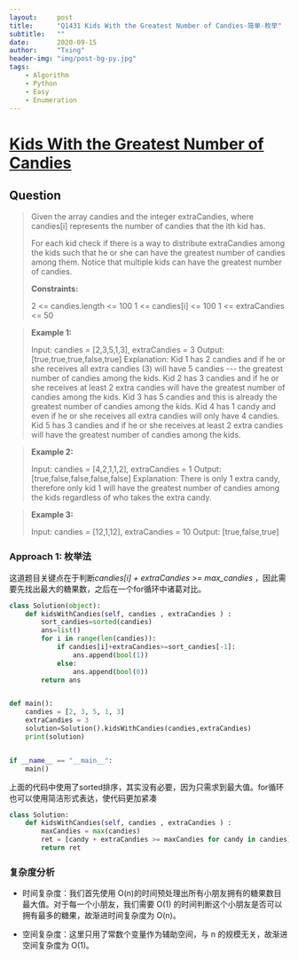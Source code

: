 ```yaml
---
layout:     post
title:      "Q1431 Kids With the Greatest Number of Candies-简单-枚举"
subtitle:   ""
date:       2020-09-15
author:     "Txing"
header-img: "img/post-bg-py.jpg"
tags:
    - Algorithm
    - Python
    - Easy
    - Enumeration
---
```


# [Kids With the Greatest Number of Candies](https://leetcode-cn.com/problems/kids-with-the-greatest-number-of-candies/)

## Question

> Given the array candies and the integer extraCandies, where candies[i] represents the number of candies that the ith kid has.
>
> For each kid check if there is a way to distribute extraCandies among the kids such that he or she can have the greatest number of candies among them. Notice that multiple kids can have the greatest number of candies.
>
> **Constraints:**
>
> 2 <= candies.length <= 100
> 1 <= candies[i] <= 100
> 1 <= extraCandies <= 50

> **Example 1:**
>
> Input: candies = [2,3,5,1,3], extraCandies = 3
> Output: [true,true,true,false,true] 
> Explanation: 
> Kid 1 has 2 candies and if he or she receives all extra candies (3) will have 5 candies --- the greatest number of candies among the kids. 
> Kid 2 has 3 candies and if he or she receives at least 2 extra candies will have the greatest number of candies among the kids. 
> Kid 3 has 5 candies and this is already the greatest number of candies among the kids. 
> Kid 4 has 1 candy and even if he or she receives all extra candies will only have 4 candies. 
> Kid 5 has 3 candies and if he or she receives at least 2 extra candies will have the greatest number of candies among the kids. 

> **Example 2:**
>
> Input: candies = [4,2,1,1,2], extraCandies = 1
> Output: [true,false,false,false,false] 
> Explanation: There is only 1 extra candy, therefore only kid 1 will have the greatest number of candies among the kids regardless of who takes the extra candy.

> **Example 3:**
>
> Input: candies = [12,1,12], extraCandies = 10
> Output: [true,false,true]

### Approach 1: 枚举法
这道题目关键点在于判断*candies[i] + extraCandies >= max_candies* ，因此需要先找出最大的糖果数，之后在一个for循环中诸葛对比。

```python
class Solution(object):
    def kidsWithCandies(self, candies , extraCandies ) :
        sort_candies=sorted(candies)
        ans=list()
        for i in range(len(candies)):
            if candies[i]+extraCandies>=sort_candies[-1]:
                ans.append(bool(1))
            else:
                ans.append(bool(0))
        return ans


def main():
    candies = [2, 3, 5, 1, 3]
    extraCandies = 3
    solution=Solution().kidsWithCandies(candies,extraCandies)
    print(solution)


if __name__ == "__main__":
    main()
```

上面的代码中使用了sorted排序，其实没有必要，因为只需求到最大值。for循环也可以使用简洁形式表达，使代码更加紧凑

```python
class Solution:
    def kidsWithCandies(self, candies , extraCandies ) :
        maxCandies = max(candies)
        ret = [candy + extraCandies >= maxCandies for candy in candies]
        return ret
```

### 复杂度分析

- 时间复杂度：我们首先使用 O(n)的时间预处理出所有小朋友拥有的糖果数目最大值。对于每一个小朋友，我们需要 O(1) 的时间判断这个小朋友是否可以拥有最多的糖果，故渐进时间复杂度为 O(n)。

- 空间复杂度：这里只用了常数个变量作为辅助空间，与 n 的规模无关，故渐进空间复杂度为 O(1)。

  



